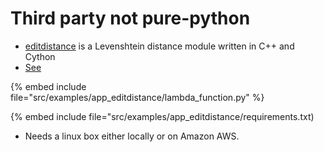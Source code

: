 # Third party not pure-python


* [editdistance](https://github.com/aflc/editdistance) is a Levenshtein distance module written in C++ and Cython
* [See](https://docs.aws.amazon.com/lambda/latest/dg/with-s3-example-deployment-pkg.html#with-s3-example-deployment-pkg-python)

{% embed include file="src/examples/app_editdistance/lambda_function.py" %}

{% embed include file="src/examples/app_editdistance/requirements.txt)

* Needs a linux box either locally or on Amazon AWS.


